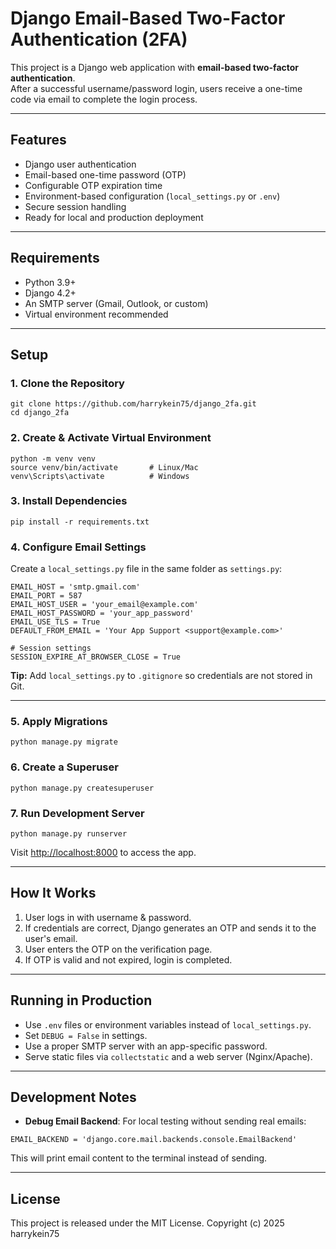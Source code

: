 # Django Email-Based Two-Factor Authentication (2FA)

This project is a Django web application with **email-based two-factor authentication**.\
After a successful username/password login, users receive a one-time code via email to complete the login process.

---

## Features

- Django user authentication
- Email-based one-time password (OTP)
- Configurable OTP expiration time
- Environment-based configuration (`local_settings.py` or `.env`)
- Secure session handling
- Ready for local and production deployment

---

## Requirements

- Python 3.9+
- Django 4.2+
- An SMTP server (Gmail, Outlook, or custom)
- Virtual environment recommended

---

## Setup

### 1. Clone the Repository

```
git clone https://github.com/harrykein75/django_2fa.git
cd django_2fa
```

### 2. Create & Activate Virtual Environment

```
python -m venv venv
source venv/bin/activate       # Linux/Mac
venv\Scripts\activate          # Windows
```

### 3. Install Dependencies

```
pip install -r requirements.txt
```

### 4. Configure Email Settings

Create a `local_settings.py` file in the same folder as `settings.py`:

```
EMAIL_HOST = 'smtp.gmail.com'
EMAIL_PORT = 587
EMAIL_HOST_USER = 'your_email@example.com'
EMAIL_HOST_PASSWORD = 'your_app_password'
EMAIL_USE_TLS = True
DEFAULT_FROM_EMAIL = 'Your App Support <support@example.com>'

# Session settings
SESSION_EXPIRE_AT_BROWSER_CLOSE = True
```

**Tip:** Add `local_settings.py` to `.gitignore` so credentials are not stored in Git.

---

### 5. Apply Migrations

```
python manage.py migrate
```

### 6. Create a Superuser

```
python manage.py createsuperuser
```

### 7. Run Development Server

```
python manage.py runserver
```

Visit [http://localhost:8000](http://localhost:8000) to access the app.

---

## How It Works

1. User logs in with username & password.
2. If credentials are correct, Django generates an OTP and sends it to the user's email.
3. User enters the OTP on the verification page.
4. If OTP is valid and not expired, login is completed.

---

## Running in Production

- Use `.env` files or environment variables instead of `local_settings.py`.
- Set `DEBUG = False` in settings.
- Use a proper SMTP server with an app-specific password.
- Serve static files via `collectstatic` and a web server (Nginx/Apache).

---

## Development Notes

- **Debug Email Backend**: For local testing without sending real emails:

```
EMAIL_BACKEND = 'django.core.mail.backends.console.EmailBackend'
```

This will print email content to the terminal instead of sending.

---

## License

This project is released under the MIT License.
Copyright (c) 2025 harrykein75